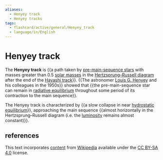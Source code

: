 ```yaml
---
aliases:
  - Henyey track
  - Henyey tracks
tags:
  - flashcard/active/general/Henyey_track
  - language/in/English
---
```


# Henyey track

The __Henyey track__ is {{a path taken by [pre-main-sequence stars](pre-main-sequence%20star.md) with masses greater than 0.5 [solar masses](solar%20mass.md) in the [Hertzsprung–Russell diagram](Hertzsprung–Russell%20diagram.md) after the end of the [Hayashi track](Hayashi%20track.md)}}. {{The astronomer [Louis G. Henyey](Louis%20G.%20Henyey.md) and his colleagues in the 1950s}} showed that {{the pre-main-sequence star can remain in [radiative equilibrium](radiative%20equilibrium.md) throughout some period of its contraction to the main sequence}}. <!--SR:!2024-09-01,20,250!2024-10-07,42,250!2024-09-05,24,270-->

The Henyey track is characterized by {{a slow collapse in near [hydrostatic equilibrium](hydrostatic%20equilibrium.md)}}, approaching the main sequence {{almost horizontally in the Hertzsprung–Russell diagram (i.e. the [luminosity](luminosity.md) remains almost constant)}}. <!--SR:!2024-09-12,31,290!2024-10-08,43,250-->

## references

This text incorporates [content](https://en.wikipedia.org/wiki/Henyey_track) from [Wikipedia](Wikipedia.md) available under the [CC BY-SA 4.0](https://creativecommons.org/licenses/by-sa/4.0/) license.
